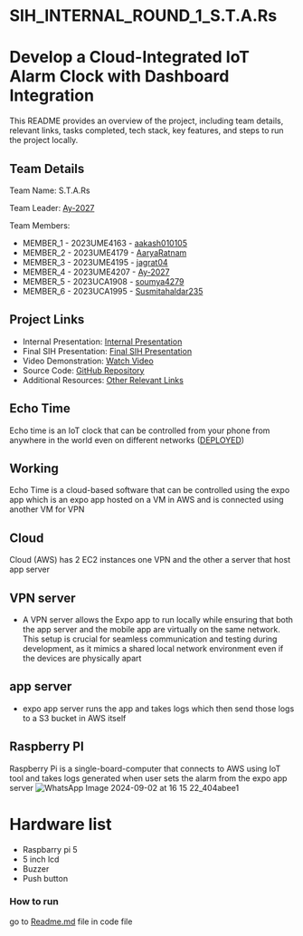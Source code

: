 # SIH_INTERNAL_ROUND_1_S.T.A.Rs
# Develop a Cloud-Integrated IoT Alarm Clock with Dashboard Integration


This README provides an overview of the project, including team details, relevant links, tasks completed, tech stack, key features, and steps to run the project locally.

## Team Details

Team Name: S.T.A.Rs

Team Leader: [Ay-2027](https://github.com/Ay-2027)

Team Members:

- MEMBER_1 - 2023UME4163 - [aakash010105](https://github.com/aakash010105)
- MEMBER_2 - 2023UME4179 - [AaryaRatnam](https://github.com/AaryaRatnam)
- MEMBER_3 - 2023UME4195 - [jagrat04](https://github.com/jagrat04)
- MEMBER_4 - 2023UME4207 - [Ay-2027](https://github.com/Ay-2027)
- MEMBER_5 - 2023UCA1908 - [soumya4279](https://github.com/soumya4279)
- MEMBER_6 - 2023UCA1995 - [Susmitahaldar235](https://github.com/Susmitahaldar235)

## Project Links
- Internal Presentation: [Internal Presentation](https://drive.google.com/file/d/1yJJSFnlWGrvUCIu_8PD128eOGNgggRD1/view?usp=sharing)
- Final SIH Presentation: [Final SIH Presentation](https://drive.google.com/file/d/1PHBcMIkQrxdT9XwmywmKp0AdPyL1L8QL/view?usp=sharing)
- Video Demonstration: [Watch Video](https://www.youtube.com/watch?v=1IfW_y87Vvk)
- Source Code: [GitHub Repository](https://github.com/soumya4279/SIH_INTERNAL_ROUND_1_S.T.A.Rs)
- Additional Resources: [Other Relevant Links](https://cloud.appwrite.io/console/project-66d1ee580027d95a6d8e/auth)
  
## Echo Time
Echo time is an IoT clock that can be controlled from your phone from anywhere in the world even on different networks ([DEPLOYED](https://github.com/soumya4279/SIH_INTERNAL_ROUND_1_S.T.A.Rs/blob/main/code/README.md))
## Working
Echo Time is a cloud-based software that can be controlled using the expo app which is an expo app hosted on a VM in AWS and is connected using another VM for VPN
## Cloud
Cloud (AWS) has 2 EC2 instances one VPN and the other a server that host app server 
## VPN server 
- A VPN server allows the Expo app to run locally while ensuring that both the app server and the mobile app are virtually on the same network. This setup is crucial for seamless communication and testing during development, as it mimics a shared local network environment even if the devices are physically apart
## app server
- expo app server runs the app and takes logs which then send those logs to a S3 bucket in AWS itself 
## Raspberry PI
Raspberry Pi is a single-board-computer that connects to AWS using IoT tool and takes logs generated when user sets the alarm from the expo app server
![WhatsApp Image 2024-09-02 at 16 15 22_404abee1](https://github.com/user-attachments/assets/f5b08e1b-ba63-42a7-8795-c4d762ae1779)


# Hardware list
- Raspbarry pi 5
- 5 inch lcd
- Buzzer
- Push button

### How to run

go to [Readme.md](/code/README.md) file in code file

